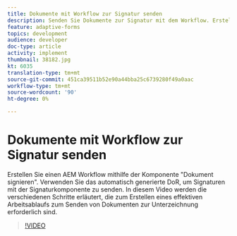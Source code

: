 ```yaml
---
title: Dokumente mit Workflow zur Signatur senden
description: Senden Sie Dokumente zur Signatur mit dem Workflow. Erstellen Sie einen AEM Workflow mithilfe der Komponente "Dokument signieren". Verwenden Sie das automatisch generierte DoR, um Signaturen mit der Signaturkomponente zu senden. In diesem Video werden die verschiedenen Schritte erläutert, die zum Erstellen eines effektiven Arbeitsablaufs zum Senden von Dokumenten zur Unterzeichnung erforderlich sind.
feature: adaptive-forms
topics: development
audience: developer
doc-type: article
activity: implement
thumbnail: 38182.jpg
kt: 6035
translation-type: tm+mt
source-git-commit: 451ca39511b52e90a44bba25c6739280f49a0aac
workflow-type: tm+mt
source-wordcount: '90'
ht-degree: 0%

---
```


# Dokumente mit Workflow zur Signatur senden

Erstellen Sie einen AEM Workflow mithilfe der Komponente &quot;Dokument signieren&quot;. Verwenden Sie das automatisch generierte DoR, um Signaturen mit der Signaturkomponente zu senden.
In diesem Video werden die verschiedenen Schritte erläutert, die zum Erstellen eines effektiven Arbeitsablaufs zum Senden von Dokumenten zur Unterzeichnung erforderlich sind.

>[!VIDEO](https://video.tv.adobe.com/v/38182/?quality=9&learn=on)